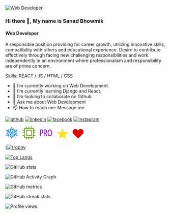 ![Web Developer](https://scontent.fdac129-1.fna.fbcdn.net/v/t39.30808-6/277222664_1896733640714747_6076729405260170031_n.jpg?stp=c96.0.395.395a_dst-jpg_p526x395&_nc_cat=100&ccb=1-5&_nc_sid=09cbfe&_nc_eui2=AeE6tR2nPq2DmjPDW1eqzMPoEAKSq-A31pwQApKr4DfWnE7wKbc2stULCGsXmdCZ4oV_ggCs40oiZ5N6GgVBIYdR&_nc_ohc=jrIhhmf2dd0AX89HUDL&tn=ajHgXv64EcMkqneS&_nc_ht=scontent.fdac129-1.fna&oh=00_AT98xJE7LNNGGz20EDILDGyCm8OnRQi97kmYcTla4pw4iw&oe=6240F0DA)
### Hi there 👋, My name is Sanad Bhowmik
#### Web Developer


A responsible position providing for career growth, utilizing innovative skills, compatibility with others and educational experience. Desire to contribute effectively through facing new challenging responsibilities and work independently in an environment where professionalism and responsibility are of prime concern.

Skills: REACT / JS / HTML / CSS

- 🔭 I’m currently working on Web Development. 
- 🌱 I’m currently learning Django and React. 
- 👯 I’m looking to collaborate on Github 
- 💬 Ask me about Web Development 
- 📫 How to reach me: Message me 


[<img src='https://cdn.jsdelivr.net/npm/simple-icons@3.0.1/icons/github.svg' alt='github' height='40'>](https://github.com/https://github.com/sanad-bhowmik)  [<img src='https://cdn.jsdelivr.net/npm/simple-icons@3.0.1/icons/linkedin.svg' alt='linkedin' height='40'>](https://www.linkedin.com/in/https://www.linkedin.com/in/sanad-bhowmik-366b20199//)  [<img src='https://cdn.jsdelivr.net/npm/simple-icons@3.0.1/icons/facebook.svg' alt='facebook' height='40'>](https://www.facebook.com/https://www.facebook.com/sonod.bhoumik)  [<img src='https://cdn.jsdelivr.net/npm/simple-icons@3.0.1/icons/instagram.svg' alt='instagram' height='40'>](https://www.instagram.com/https://www.instagram.com/sanadbhowmik//)  

<a href='https://archiveprogram.github.com/'><img src='https://raw.githubusercontent.com/acervenky/animated-github-badges/master/assets/acbadge.gif' width='40' height='40'></a> <a href='https://docs.github.com/en/developers'><img src='https://raw.githubusercontent.com/acervenky/animated-github-badges/master/assets/devbadge.gif' width='40' height='40'></a> <a href='https://github.com/pricing'><img src='https://raw.githubusercontent.com/acervenky/animated-github-badges/master/assets/pro.gif' width='40' height='40'></a> <a href='https://stars.github.com/'><img src='https://raw.githubusercontent.com/acervenky/animated-github-badges/master/assets/starbadge.gif' width='35' height='35'></a> <a href='https://docs.github.com/en/github/supporting-the-open-source-community-with-github-sponsors'><img src='https://raw.githubusercontent.com/acervenky/animated-github-badges/master/assets/sponsorbadge.gif' width='35' height='35'></a> 

([![trophy](https://github-profile-trophy.vercel.app/?username=ryo-ma)](https://github.com/ryo-ma/github-profile-trophy)

[![Top Langs](https://github-readme-stats.vercel.app/api/top-langs/?username=https://github.com/sanad-bhowmik)](https://github.com/anuraghazra/github-readme-stats)

![GitHub stats](https://github-readme-stats.vercel.app/api?username=https://github.com/sanad-bhowmik&show_icons=true)  

![GitHub Activity Graph](https://activity-graph.herokuapp.com/graph?username=https://github.com/sanad-bhowmik)  

![GitHub metrics](https://metrics.lecoq.io/https://github.com/sanad-bhowmik)  

![GitHub streak stats](https://github-readme-streak-stats.herokuapp.com/?user=https://github.com/sanad-bhowmik)  

![Profile views](https://gpvc.arturio.dev/https://github.com/sanad-bhowmik)  
